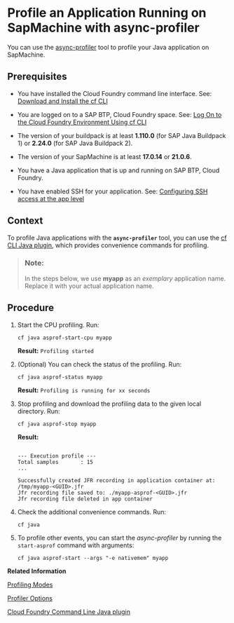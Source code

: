 <!-- loio26825e02b0a54271bb06b71f71a74d1e -->

# Profile an Application Running on SapMachine with async-profiler

You can use the [async-profiler](https://github.com/async-profiler/async-profiler/blob/master/README.md) tool to profile your Java application on SapMachine.



<a name="loio26825e02b0a54271bb06b71f71a74d1e__prereq_sgr_4d3_1fc"/>

## Prerequisites

-   You have installed the Cloud Foundry command line interface. See: [Download and Install the cf CLI](https://help.sap.com/docs/btp/sap-business-technology-platform/download-and-install-cloud-foundry-command-line-interface?version=Cloud)

-   You are logged on to a SAP BTP, Cloud Foundry space. See: [Log On to the Cloud Foundry Environment Using cf CLI](https://help.sap.com/docs/btp/sap-business-technology-platform/log-on-to-cloud-foundry-environment-using-cloud-foundry-command-line-interface?version=Cloud)

-   The version of your buildpack is at least **1.110.0** \(for SAP Java Buildpack 1\) or **2.24.0** \(for SAP Java Buildpack 2\).

-   The version of your SapMachine is at least **17.0.14** or **21.0.6**.

-   You have a Java application that is up and running on SAP BTP, Cloud Foundry.

-   You have enabled SSH for your application. See: [Configuring SSH access at the app level](https://docs.cloudfoundry.org/devguide/deploy-apps/ssh-apps.html#configure-ssh-access-apps)




<a name="loio26825e02b0a54271bb06b71f71a74d1e__context_av2_4qd_gxb"/>

## Context

To profile Java applications with the **`async-profiler`** tool, you can use the [cf CLI Java plugin](../50-administration-and-ops/java-plugin-for-cloud-foundry-command-line-interface-7677e79.md), which provides convenience commands for profiling.

> ### Note:  
> In the steps below, we use **myapp** as an *exemplary* application name. Replace it with your actual application name.



<a name="loio26825e02b0a54271bb06b71f71a74d1e__steps_yxl_nb3_fxb"/>

## Procedure

1.  Start the CPU profiling. Run:

    ```
    cf java asprof-start-cpu myapp
    ```

    **Result:** `Profiling started`

2.  \(Optional\) You can check the status of the profiling. Run:

    ```
    cf java asprof-status myapp
    ```

    **Result:** `Profiling is running for xx seconds`

3.  Stop profiling and download the profiling data to the given local directory. Run:

    ```
    cf java asprof-stop myapp
    ```

    **Result:** 

    ```
    
    --- Execution profile ---
    Total samples       : 15
    ...
    
    Successfully created JFR recording in application container at: /tmp/myapp-<GUID>.jfr
    Jfr recording file saved to: ./myapp-asprof-<GUID>.jfr
    Jfr recording file deleted in app container
    ```

4.  Check the additional convenience commands. Run:

    ```
    cf java
    ```

5.  To profile other events, you can start the *async-profiler* by running the `start-asprof` command with arguments:

    ```
    cf java asprof-start --args "-e nativemem" myapp
    ```


**Related Information**  


[Profiling Modes](https://github.com/async-profiler/async-profiler/blob/master/docs/ProfilingModes.md)

[Profiler Options](https://github.com/async-profiler/async-profiler/blob/master/docs/ProfilerOptions.md)

[Cloud Foundry Command Line Java plugin](https://github.com/SAP/cf-cli-java-plugin/blob/master/README.md)

